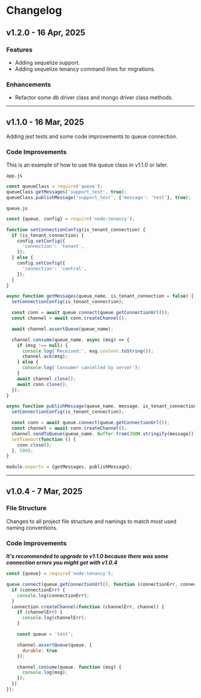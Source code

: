 # Changelog

## v1.2.0 - 16 Apr, 2025

### Features

- Adding sequelize support.
- Adding sequelize tenancy command lines for migrations.

### Enhancements

- Refactor some db driver class and mongo driver class methods.

---

## v1.1.0 - 16 Mar, 2025

Adding jest tests and some code improvements to queue connection.

### Code Improvements

This is an example of how to use the queue class in v1.1.0 or later.

`app.js`

```js
const queueClass = require('queue');
queueClass.getMessages('support_test', true);
queueClass.publishMessage('support_test', {'message': 'test'}, true);
```

`queue.js`

```js
const {queue, config} = require('node-tenancy');

function setConnectionConfig(is_tenant_connection) {
  if (is_tenant_connection) {
    config.setConfig({
      'connection': 'tenant',
    });
  } else {
    config.setConfig({
      'connection': 'central',
    });
  }
}

async function getMessages(queue_name, is_tenant_connection = false) {
  setConnectionConfig(is_tenant_connection);

  const conn = await queue.connect(queue.getConnectionUrl());
  const channel = await conn.createChannel();

  await channel.assertQueue(queue_name);

  channel.consume(queue_name, async (msg) => {
    if (msg !== null) {
      console.log('Received:', msg.content.toString());
      channel.ack(msg);
    } else {
      console.log('Consumer cancelled by server');
    }
    await channel.close();
    await conn.close();
  });
}

async function publishMessage(queue_name, message, is_tenant_connection = false) {
  setConnectionConfig(is_tenant_connection);

  const conn = await queue.connect(queue.getConnectionUrl());
  const channel = await conn.createChannel();
  channel.sendToQueue(queue_name, Buffer.from(JSON.stringify(message)));
  setTimeout(function () {
    conn.close();
  }, 500);
}

module.exports = {getMessages, publishMessage};
```

---

## v1.0.4 - 7 Mar, 2025

### File Structure

Changes to all project file structure and namings to match most
used naming conventions.

### Code Improvements

***It's recommended to upgrade to v1.1.0 because there was some connection
errors you might get with v1.0.4***

```js
const {queue} = require('node-tenancy');

queue.connect(queue.getConnectionUrl(), function (connectionErr, connection) {
  if (connectionErr) {
    console.log(connectionErr);
  }
  connection.createChannel(function (channelErr, channel) {
    if (channelErr) {
      console.log(channelErr);
    }

    const queue = 'test';

    channel.assertQueue(queue, {
      durable: true
    });

    channel.consume(queue, function (msg) {
      console.log(msg);
    });
  })
});
```
